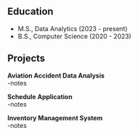 ## Education 

- M.S., Data Analytics (2023 - present) 
- B.S., Computer Science (2020 - 2023) 

## Projects 
**Aviation Accident Data Analysis**
<br>-notes

**Schedule Application**
<br>-notes

**Inventory Management System**
<br>-notes
